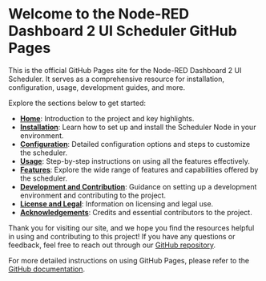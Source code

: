 # Welcome to the Node-RED Dashboard 2 UI Scheduler GitHub Pages

This is the official GitHub Pages site for the Node-RED Dashboard 2 UI Scheduler. It serves as a comprehensive resource for installation, configuration, usage, development guides, and more.

Explore the sections below to get started:

- **[Home](/wiki/Home.md)**: Introduction to the project and key highlights.
- **[Installation](/wiki/Installation.md)**: Learn how to set up and install the Scheduler Node in your environment.
- **[Configuration](/wiki/Configuration.md)**: Detailed configuration options and steps to customize the scheduler.
- **[Usage](/wiki/Usage.md)**: Step-by-step instructions on using all the features effectively.
- **[Features](/wiki/Features.md)**: Explore the wide range of features and capabilities offered by the scheduler.
- **[Development and Contribution](/wiki/Development.md)**: Guidance on setting up a development environment and contributing to the project.
- **[License and Legal](/wiki/License.md)**: Information on licensing and legal use.
- **[Acknowledgements](/wiki/Acknowledgements.md)**: Credits and essential contributors to the project.

Thank you for visiting our site, and we hope you find the resources helpful in using and contributing to this project! If you have any questions or feedback, feel free to reach out through our [GitHub repository](https://github.com/cgjgh/node-red-dashboard-2-ui-scheduler).

For more detailed instructions on using GitHub Pages, please refer to the [GitHub documentation](https://docs.github.com/en/pages/getting-started-with-github-pages/creating-a-github-pages-site).